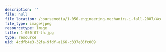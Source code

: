```yaml
---
description: ''
file: null
file_location: /coursemedia/1-050-engineering-mechanics-i-fall-2007/4cdfb4e332fa9fdfa166c337e35fc009_1-050f07-th.jpg
file_type: image/jpeg
resourcetype: Image
title: 1-050f07-th.jpg
type: resource
uid: 4cdfb4e3-32fa-9fdf-a166-c337e35fc009
---
```

